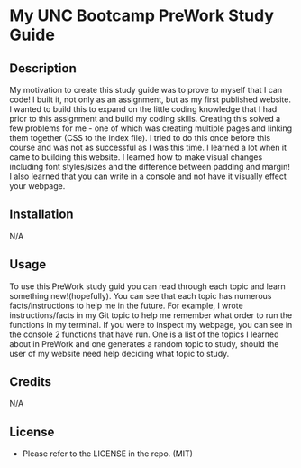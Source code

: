 # My UNC Bootcamp PreWork Study Guide

## Description

My motivation to create this study guide was to prove to myself that I can code! I built it, not only as an assignment, but as my first published website. I wanted to build this to expand on the little coding knowledge that I had prior to this assignment and build my coding skills. Creating this solved a few problems for me - one of which was creating multiple pages and linking them together (CSS to the index file). I tried to do this once before this course and was not as successful as I was this time. I learned a lot when it came to building this website. I learned how to make visual changes including font styles/sizes and the difference between padding and margin! I also learned that you can write in a console and not have it visually effect your webpage. 

## Installation

N/A

## Usage

To use this PreWork study guid you can read through each topic and learn something new!(hopefully). You can see that each topic has numerous facts/instructions to help me in the future. For example, I wrote instructions/facts in my Git topic to help me remember what order to run the functions in my terminal. If you were to inspect my webpage, you can see in the console 2 functions that have run. One is a list of the topics I learned about in PreWork and one generates a random topic to study, should the user of my website need help deciding what topic to study.


## Credits

N/A

## License
- Please refer to the LICENSE in the repo. 
    (MIT)



